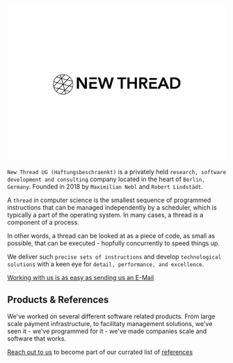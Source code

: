 ![Logo](images/logo.png)

`New Thread UG (Haftungsbeschraenkt)` is a privately held `research, software development and consulting` company located in the heart of `Berlin, Germany`. Founded in 2018 by `Maximilian Nebl` and `Robert Lindstädt`.

A `thread` in computer science is the smallest sequence of programmed instructions that can be managed independently by a scheduler, which is typically a part of the operating system. In many cases, a thread is a component of a process.

In other words, a thread can be looked at as a piece of code, as small as possible, that can be executed - hopfully concurrently to speed things up.

We deliver such `precise sets of instructions` and develop `technological solutions` with a keen eye for `detail, performance, and excellence`.

[Working with us is as easy as sending us an E-Mail](mailto:max@new-thread.de)

## Products & References

We've worked on several different software related products. From large scale payment infrastructure, to facilitaty management solutions, we've seen it - we've programmed for it - we've made companies scale and software that works.

[Reach out to us](/work-with-us) to become part of our currated list of [references](/references/)
